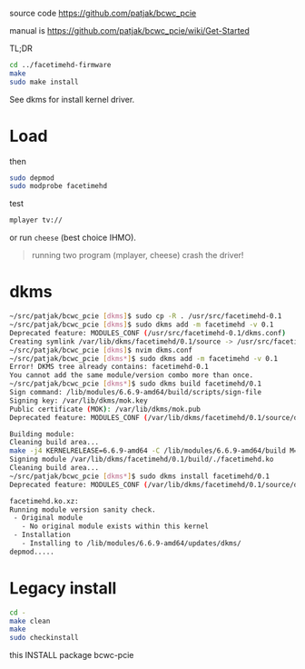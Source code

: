 source code https://github.com/patjak/bcwc_pcie

manual is https://github.com/patjak/bcwc_pcie/wiki/Get-Started

TL;DR

```bash
cd ../facetimehd-firmware
make
sudo make install
```

See dkms for install kernel driver.


Load
====
then

```bash
sudo depmod
sudo modprobe facetimehd
```

test

```bash
mplayer tv://
```

or run `cheese` (best choice IHMO).

> running two program (mplayer, cheese) crash the driver!
>

dkms
====

```sh
~/src/patjak/bcwc_pcie [dkms]$ sudo cp -R . /usr/src/facetimehd-0.1
~/src/patjak/bcwc_pcie [dkms]$ sudo dkms add -m facetimehd -v 0.1
Deprecated feature: MODULES_CONF (/usr/src/facetimehd-0.1/dkms.conf)
Creating symlink /var/lib/dkms/facetimehd/0.1/source -> /usr/src/facetimehd-0.1
~/src/patjak/bcwc_pcie [dkms]$ nvim dkms.conf
~/src/patjak/bcwc_pcie [dkms*]$ sudo dkms add -m facetimehd -v 0.1
Error! DKMS tree already contains: facetimehd-0.1
You cannot add the same module/version combo more than once.
~/src/patjak/bcwc_pcie [dkms*]$ sudo dkms build facetimehd/0.1
Sign command: /lib/modules/6.6.9-amd64/build/scripts/sign-file
Signing key: /var/lib/dkms/mok.key
Public certificate (MOK): /var/lib/dkms/mok.pub
Deprecated feature: MODULES_CONF (/var/lib/dkms/facetimehd/0.1/source/dkms.conf)

Building module:
Cleaning build area...
make -j4 KERNELRELEASE=6.6.9-amd64 -C /lib/modules/6.6.9-amd64/build M=/var/lib/dkms/facetimehd/0.1/build....
Signing module /var/lib/dkms/facetimehd/0.1/build/./facetimehd.ko
Cleaning build area...
~/src/patjak/bcwc_pcie [dkms*]$ sudo dkms install facetimehd/0.1
Deprecated feature: MODULES_CONF (/var/lib/dkms/facetimehd/0.1/source/dkms.conf)

facetimehd.ko.xz:
Running module version sanity check.
 - Original module
   - No original module exists within this kernel
 - Installation
   - Installing to /lib/modules/6.6.9-amd64/updates/dkms/
depmod.....
```


Legacy install
==============


```bash
cd -
make clean
make
sudo checkinstall
```

this INSTALL package bcwc-pcie

